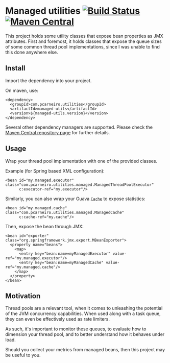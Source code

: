 # Managed utilities [![Build Status](https://travis-ci.org/pedro-carneiro/managed-utils.svg?branch=master)](https://travis-ci.org/pedro-carneiro/managed-utils) [![Maven Central](https://maven-badges.herokuapp.com/maven-central/com.pcarneiro.utilities/managed-utils/badge.svg)](https://maven-badges.herokuapp.com/maven-central/com.pcarneiro.utilities/managed-utils)
This project holds some utility classes that expose bean properties as JMX attributes. First and
foremost, it holds classes that expose the queue sizes of some common thread pool implementations,
since I was unable to find this done anywhere else.

## Install
Import the dependency into your project.

On maven, use:
```
<dependency>
  <groupId>com.pcarneiro.utilities</groupId>
  <artifactId>managed-utils</artifactId>
  <version>${managed-utils.version}</version>
</dependency>
```

Several other dependency managers are supported. Please check the [Maven Central repository page](
https://maven-badges.herokuapp.com/maven-central/com.pcarneiro.utilities/managed-utils) for further
details.

## Usage
Wrap your thread pool implementation with one of the provided classes.

Example (for Spring based XML configuration):
```
<bean id="my.managed.executor" class="com.pcarneiro.utilities.managed.ManagedThreadPoolExecutor"
      c:executor-ref="my.executor"/>
```

Similarly, you can also wrap your Guava
[`Cache`](https://github.com/google/guava/wiki/CachesExplained) to expose statistics:
```
<bean id="my.managed.cache" class="com.pcarneiro.utilities.managed.ManagedCache"
      c:cache-ref="my.cache"/>
```

Then, expose the bean through JMX:
```
<bean id="exporter" class="org.springframework.jmx.export.MBeanExporter">
  <property name="beans">
    <map>
      <entry key="bean:name=myManagedExecutor" value-ref="my.managed.executor"/>
      <entry key="bean:name=myManagedCache" value-ref="my.managed.cache"/>
    </map>
  </property>
</bean>
```

## Motivation
Thread pools are a relevant tool, when it comes to unleashing the potential of the JVM concurrency
capabilities. When used along with a task queue, they can even be effectively used as rate limiters.

As such, it's important to monitor these queues, to evaluate how to dimension your thread pool, and
to better understand how it behaves under load.

Should you collect your metrics from managed beans, then this project may be useful to you.
